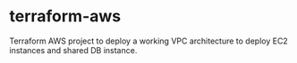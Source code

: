 # terraform-aws
Terraform AWS project to deploy a working VPC architecture to deploy EC2 instances and shared DB instance.